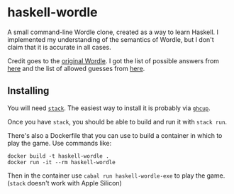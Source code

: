 # haskell-wordle

A small command-line Wordle clone, created as a way to learn Haskell. I implemented my understanding of the semantics of Wordle, but I don't claim that it is accurate in all cases.

Credit goes to the [original Wordle](https://www.powerlanguage.co.uk/wordle/). I got the list of possible answers from [here](https://gist.github.com/cfreshman/a03ef2cba789d8cf00c08f767e0fad7b) and the list of allowed guesses from [here](https://gist.github.com/cfreshman/cdcdf777450c5b5301e439061d29694c).

## Installing

You will need [`stack`](https://docs.haskellstack.org/en/stable/README/). The easiest way to install it is probably via [`ghcup`](https://www.haskell.org/ghcup/).

Once you have `stack`, you should be able to build and run it with `stack run`.

There's also a Dockerfile that you can use to build a container in which to play the game. Use commands like:

```
docker build -t haskell-wordle .
docker run -it --rm haskell-wordle
```
Then in the container use `cabal run haskell-wordle-exe` to play the game. (`stack` doesn't work with Apple Silicon)